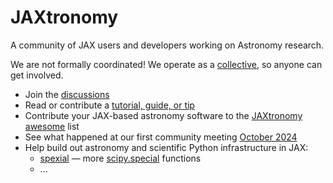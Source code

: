 # JAXtronomy

A community of JAX users and developers working on Astronomy research.

We are not formally coordinated! We operate as a [collective](https://en.wikipedia.org/wiki/Collective), so anyone can get involved.

- Join the [discussions](https://github.com/orgs/JAXtronomy/discussions)
- Read or contribute a [tutorial, guide, or tip](https://github.com/JAXtronomy/jax-astro-guide)
- Contribute your JAX-based astronomy software to the [JAXtronomy awesome](https://github.com/JAXtronomy/awesome-JAXtronomy) list
- See what happened at our first community meeting [October 2024](https://docs.google.com/presentation/d/1YGwDofGlNyxr4C0W7K0Kh3JQB2MHD2_1AHOuqZgs77g)
- Help build out astronomy and scientific Python infrastructure in JAX:
    - [spexial](https://github.com/JAXtronomy/spexial) — more [scipy.special](https://docs.scipy.org/doc/scipy/reference/special.html) functions
    - ...

## 

<!--

**Here are some ideas to get you started:**

🙋‍♀️ A short introduction - what is your organization all about?
🌈 Contribution guidelines - how can the community get involved?
👩‍💻 Useful resources - where can the community find your docs? Is there anything else the community should know?
🍿 Fun facts - what does your team eat for breakfast?
🧙 Remember, you can do mighty things with the power of [Markdown](https://docs.github.com/github/writing-on-github/getting-started-with-writing-and-formatting-on-github/basic-writing-and-formatting-syntax)
-->
